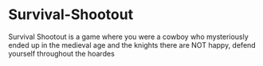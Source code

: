 # Survival-Shootout
Survival Shootout is a game where you were a cowboy who mysteriously ended up in the medieval age and the knights there are NOT happy, defend yourself throughout the hoardes
